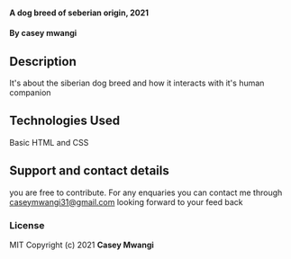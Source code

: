 
#### A dog breed of seberian origin, 2021
#### By **casey mwangi**
## Description
It's about the siberian dog breed and how it interacts with it's human companion
## Technologies Used
Basic HTML and CSS
## Support and contact details
you are free to contribute.
For any enquaries you can contact me through caseymwangi31@gmail.com
looking forward to your feed back

### License
MIT
Copyright (c) 2021 **Casey Mwangi**
